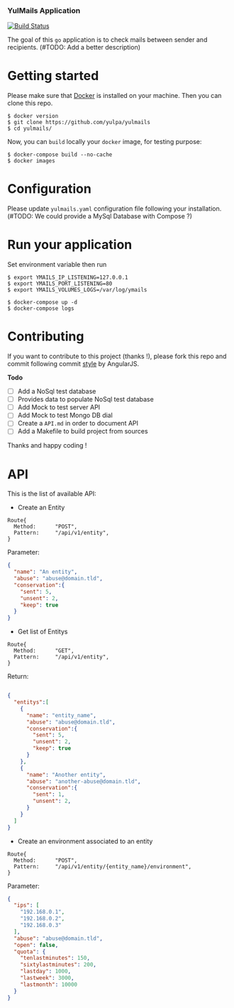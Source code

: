 ### YulMails Application
[![Build Status](https://travis-ci.org/yulPa/yulmails.svg?branch=master)](https://travis-ci.org/yulPa/yulmails)

The goal of this `go` application is to check mails between sender and recipients. (#TODO: Add a better description)

# Getting started

Please make sure that [Docker](https://www.docker.com/) is installed on your machine. Then you can clone this repo.

```shell
$ docker version
$ git clone https://github.com/yulpa/yulmails
$ cd yulmails/
```

Now, you can `build` locally your `docker` image, for testing purpose:

```shell
$ docker-compose build --no-cache
$ docker images
```

# Configuration

Please update `yulmails.yaml` configuration file following your installation. (#TODO: We could provide a MySql Database with Compose ?)

# Run your application

Set environment variable then run

```shell
$ export YMAILS_IP_LISTENING=127.0.0.1
$ export YMAILS_PORT_LISTENING=80
$ export YMAILS_VOLUMES_LOGS=/var/log/ymails

$ docker-compose up -d
$ docker-compose logs
```

# Contributing

If you want to contribute to this project (thanks !), please fork this repo and commit following commit [style](https://github.com/angular/angular.js/blob/master/DEVELOPERS.md#-git-commit-guidelines) by AngularJS.

__Todo__

- [ ] Add a NoSql test database
- [ ] Provides data to populate NoSql test database
- [ ] Add Mock to test server API
- [ ] Add Mock to test Mongo DB dial
- [ ] Create a `API.md` in order to document API
- [ ] Add a Makefile to build project from sources

Thanks and happy coding !

# API

This is the list of available API:

* Create an Entity
```golang
Route{
  Method:      "POST",
  Pattern:     "/api/v1/entity",
}
```
Parameter:

```json
{
  "name": "An entity",
  "abuse": "abuse@domain.tld",
  "conservation":{
    "sent": 5,
    "unsent": 2,
    "keep": true
  }
}
```

* Get list of Entitys
```golang
Route{
  Method:      "GET",
  Pattern:     "/api/v1/entity",
}
```
Return:

```json

{
  "entitys":[
    {
      "name": "entity_name",
      "abuse": "abuse@domain.tld",
      "conservation":{
        "sent": 5,
        "unsent": 2,
        "keep": true
      }
    },    
    {
      "name": "Another entity",
      "abuse": "another-abuse@domain.tld",
      "conservation":{
        "sent": 1,
        "unsent": 2,
      }
    }   
  ]
}
```

* Create an environment associated to an entity
```golang
Route{
  Method:      "POST",
  Pattern:     "/api/v1/entity/{entity_name}/environment",
}
```

Parameter:
```Json
{
  "ips": [
    "192.168.0.1",
    "192.168.0.2",
    "192.168.0.3"
  ],
  "abuse": "abuse@domain.tld",
  "open": false,
  "quota": {
    "tenlastminutes": 150,
    "sixtylastminutes": 200,
    "lastday": 1000,
    "lastweek": 3000,
    "lastmonth": 10000
  }
}
```
